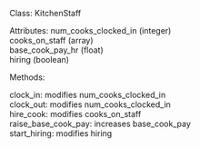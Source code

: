 Class: KitchenStaff  

Attributes:
num_cooks_clocked_in (integer)  
cooks_on_staff (array)  
base_cook_pay_hr (float)  
hiring (boolean)  


Methods:  

clock_in: modifies num_cooks_clocked_in  
clock_out: modifies num_cooks_clocked_in  
hire_cook: modifies cooks_on_staff  
raise_base_cook_pay: increases base_cook_pay  
start_hiring: modifies hiring  
